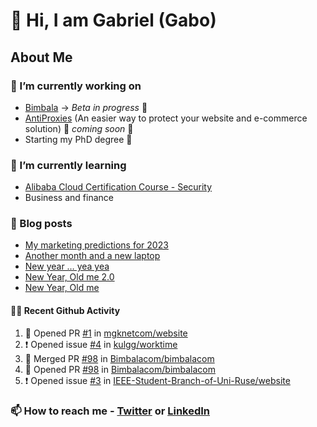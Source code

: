 

<!--
**mrgkanev/mrgkanev** is a ✨ _special_ ✨ repository because its `README.md` (this file) appears on your GitHub profile.

Here are some ideas to get you started:

-  ...
- 🌱 I’m currently learning ...
- 👯 I’m looking to collaborate on ...
- 🤔 I’m looking for help with ...
- 💬 Ask me about ...
- 📫 How to reach me: ...
- 😄 Pronouns: ...
- ⚡ Fun fact: ...
-->

# 👋 Hi, I am Gabriel (Gabo)

## About Me

### 🔭 I’m currently working on
- [Bimbala](https://bimbala.com/) -> *Beta in progress* 🚀
- [AntiProxies](https://antiproxies.com/) (An easier way to protect your website and e-commerce solution) 🚀 *coming soon* 🚀
- Starting my PhD degree 🤔 

### 🌱 I’m currently learning
- [Alibaba Cloud Certification Course - Security](https://edu.alibabacloud.com/course/126)
- Business and finance

### 📖 Blog posts
<!-- BLOG-POST-LIST:START -->
- [My marketing predictions for 2023](https://mrgkanev.eu/blog/my-marketing-predictions-for-2023/)
- [Another month and a new laptop](https://mrgkanev.eu/blog/another-month-and-a-new-laptop/)
- [New year … yea yea](https://mrgkanev.eu/blog/new-year-yea-yea/)
- [New Year, Old me 2.0](https://mrgkanev.eu/blog/new-year-old-me-2-0/)
- [New Year, Old me](https://mrgkanev.eu/blog/new-year-old-me/)
<!-- BLOG-POST-LIST:END -->

#### 🧑‍💻 Recent Github Activity

<!--START_SECTION:activity-->
1. 💪 Opened PR [#1](https://github.com/mgknetcom/website/pull/1) in [mgknetcom/website](https://github.com/mgknetcom/website)
2. ❗️ Opened issue [#4](https://github.com/kulgg/worktime/issues/4) in [kulgg/worktime](https://github.com/kulgg/worktime)
3. 🎉 Merged PR [#98](https://github.com/Bimbalacom/bimbalacom/pull/98) in [Bimbalacom/bimbalacom](https://github.com/Bimbalacom/bimbalacom)
4. 💪 Opened PR [#98](https://github.com/Bimbalacom/bimbalacom/pull/98) in [Bimbalacom/bimbalacom](https://github.com/Bimbalacom/bimbalacom)
5. ❗️ Opened issue [#3](https://github.com/IEEE-Student-Branch-of-Uni-Ruse/website/issues/3) in [IEEE-Student-Branch-of-Uni-Ruse/website](https://github.com/IEEE-Student-Branch-of-Uni-Ruse/website)
<!--END_SECTION:activity-->


### 📫 How to reach me - [Twitter](https://twitter.com/mrgkanev) or [LinkedIn](https://www.linkedin.com/in/mrgkanev) 
